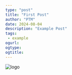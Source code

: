 ```yaml
---
type: "post"
title: "First Post"
author: "PTM"
date: 2024-08-04
description: "Example Post"
tags: 
 - example
ogurl:
ogtype:
ogtitle:
---
```


![logo](logo.png)